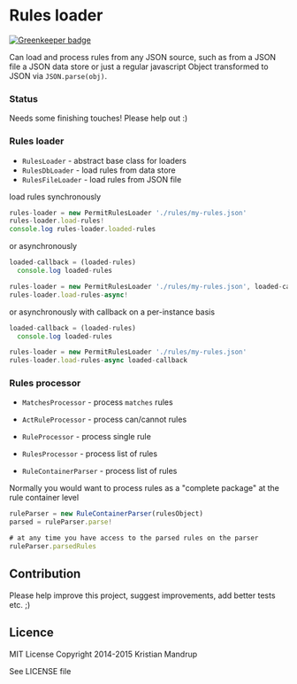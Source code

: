 # Rules loader

[![Greenkeeper badge](https://badges.greenkeeper.io/kristianmandrup/rules-loader.svg)](https://greenkeeper.io/)

Can load and process rules from any JSON source, such as from a JSON file a JSON data store or just a regular
javascript Object transformed to JSON via `JSON.parse(obj)`.

### Status

Needs some finishing touches! Please help out :)

### Rules loader

- `RulesLoader` - abstract base class for loaders
- `RulesDbLoader` - load rules from data store
- `RulesFileLoader` - load rules from JSON file

load rules synchronously

```js
rules-loader = new PermitRulesLoader './rules/my-rules.json'
rules-loader.load-rules!
console.log rules-loader.loaded-rules
```

or asynchronously

```js
loaded-callback = (loaded-rules)
  console.log loaded-rules

rules-loader = new PermitRulesLoader './rules/my-rules.json', loaded-callback
rules-loader.load-rules-async!
```

or asynchronously with callback on a per-instance basis

```js
loaded-callback = (loaded-rules)
  console.log loaded-rules

rules-loader = new PermitRulesLoader './rules/my-rules.json'
rules-loader.load-rules-async loaded-callback
```

### Rules processor

- `MatchesProcessor`      - process `matches` rules

- `ActRuleProcessor`      - process can/cannot rules
- `RuleProcessor`         - process single rule
- `RulesProcessor`        - process list of rules

- `RuleContainerParser`   - process list of rules

Normally you would want to process rules as a "complete package" at the rule container level

```js
ruleParser = new RuleContainerParser(rulesObject)
parsed = ruleParser.parse!

# at any time you have access to the parsed rules on the parser
ruleParser.parsedRules
```

## Contribution

Please help improve this project, suggest improvements, add better tests etc. ;)

## Licence

MIT License
Copyright 2014-2015 Kristian Mandrup

See LICENSE file